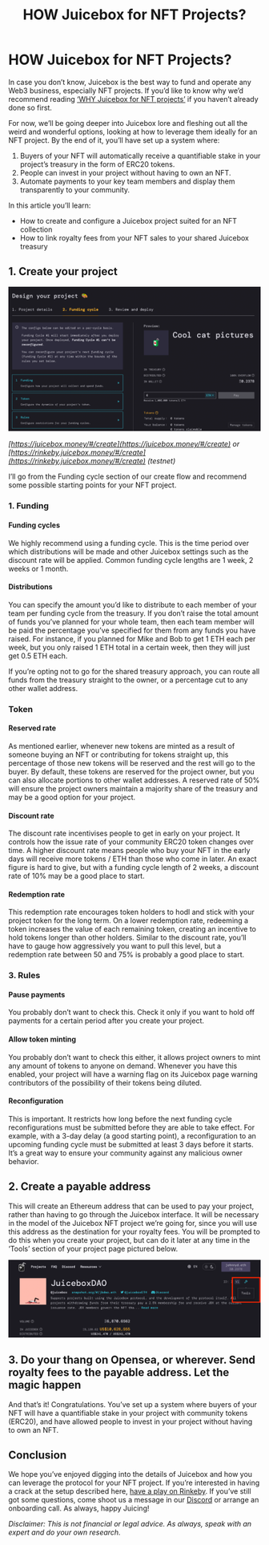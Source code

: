 ﻿---
slug: how-juicebox-for-nfts
title: HOW Juicebox for NFT Projects?
authors: [johnnyd]
tags: [nfts, nft, juicebox, ethereum, juicebox project, crypto, cryptocurrency, web3]
---

# HOW Juicebox for NFT Projects?

In case you don’t know, Juicebox is the best way to fund and operate any Web3 business, especially NFT projects. If you’d like to know why we’d recommend reading [‘WHY Juicebox for NFT projects’](/blog/why-juicebox-for-nfts) if you haven’t already done so first. 

For now, we’ll be going deeper into Juicebox lore and fleshing out all the weird and wonderful options, looking at how to leverage them ideally for an NFT project. By the end of it, you’ll have set up a system where: 
1. Buyers of your NFT will automatically receive a quantifiable stake in your project’s treasury in the form of ERC20 tokens.
2. People can invest in your project without having to own an NFT. 
3. Automate payments to your key team members and display them transparently to your community. 

In this article you’ll learn:
* How to create and configure a Juicebox project suited for an NFT collection
* How to link royalty fees from your NFT sales to your shared Juicebox treasury

## 1. Create your project

![](image1.png)

*[https://juicebox.money/#/create](https://juicebox.money/#/create) or [https://rinkeby.juicebox.money/#/create](https://rinkeby.juicebox.money/#/create) (testnet)*

I’ll go from the Funding cycle section of our create flow and recommend some possible starting points for your NFT project.

### 1. Funding 

#### Funding cycles
We highly recommend using a funding cycle. This is the time period over which distributions will be made and other Juicebox settings such as the discount rate will be applied. Common funding cycle lengths are 1 week, 2 weeks or 1 month.

#### Distributions
You can specify the amount you’d like to distribute to each member of your team per funding cycle from the treasury. If you don’t raise the total amount of funds you’ve planned for your whole team, then each team member will be paid the percentage you’ve specified for them from any funds you have raised. For instance, if you planned for Mike and Bob to get 1 ETH each per week, but you only raised 1 ETH total in a certain week, then they will just get 0.5 ETH each. 

If you’re opting not to go for the shared treasury approach, you can route all funds from the treasury straight to the owner, or a percentage cut to any other wallet address.

### Token
#### Reserved rate
As mentioned earlier, whenever new tokens are minted as a result of someone buying an NFT or contributing for tokens straight up, this percentage of those new tokens will be reserved and the rest will go to the buyer. By default, these tokens are reserved for the project owner, but you can also allocate portions to other wallet addresses. A reserved rate of 50% will ensure the project owners maintain a majority share of the treasury and may be a good option for your project. 

#### Discount rate
The discount rate incentivises people to get in early on your project. It controls how the issue rate of your community ERC20 token changes over time. A higher discount rate means people who buy your NFT in the early days will receive more tokens / ETH than those who come in later. An exact figure is hard to give, but with a funding cycle length of 2 weeks, a discount rate of 10% may be a good place to start.

#### Redemption rate
This redemption rate encourages token holders to hodl and stick with your project token for the long term. On a lower redemption rate, redeeming a token increases the value of each remaining token, creating an incentive to hold tokens longer than other holders. Similar to the discount rate, you’ll have to gauge how aggressively you want to pull this level, but a redemption rate between 50 and 75% is probably a good place to start. 

### 3. Rules
#### Pause payments
You probably don’t want to check this. Check it only if you want to hold off payments for a certain period after you create your project.

#### Allow token minting
You probably don’t want to check this either, it allows project owners to mint any amount of tokens to anyone on demand. Whenever you have this enabled, your project will have a warning flag on its Juicebox page warning contributors of the possibility of their tokens being diluted. 

#### Reconfiguration
This is important. It restricts how long before the next funding cycle reconfigurations must be submitted before they are able to take effect. For example, with a 3-day delay (a good starting point), a reconfiguration to an upcoming funding cycle must be submitted at least 3 days before it starts. It’s a great way to ensure your community against any malicious owner behavior. 

## 2. Create a payable address

This will create an Ethereum address that can be used to pay your project, rather than having to go through the Juicebox interface. It will be necessary in the model of the Juicebox NFT project we’re going for, since you will use this address as the destination for your royalty fees. You will be prompted to do this when you create your project, but can do it later at any time in the ‘Tools’ section of your project page pictured below. 

![](image2.png)

## 3. Do your thang on Opensea, or wherever. Send royalty fees to the payable address. Let the magic happen 

And that’s it! Congratulations. You’ve set up a system where buyers of your NFT will have a quantifiable stake in your project with community tokens (ERC20), and have allowed people to invest in your project without having to own an NFT. 

## Conclusion

We hope you’ve enjoyed digging into the details of Juicebox and how you can leverage the protocol for your NFT project. If you’re interested in having a crack at the setup described here, [have a play on Rinkeby](rinkeby.juicebox.money/#/create). If you’ve still got some questions, come shoot us a message in our [Discord](https://discord.gg/juicebox) or arrange an onboarding call. As always, happy Juicing!

*Disclaimer: This is not financial or legal advice. As always, speak with an expert and do your own research.*
